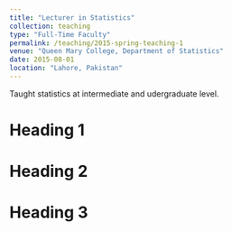 ```yaml
---
title: "Lecturer in Statistics"
collection: teaching
type: "Full-Time Faculty"
permalink: /teaching/2015-spring-teaching-1
venue: "Queen Mary College, Department of Statistics"
date: 2015-08-01
location: "Lahore, Pakistan"
---
```


Taught statistics at intermediate and udergraduate level. 

Heading 1
======

Heading 2
======

Heading 3
======

